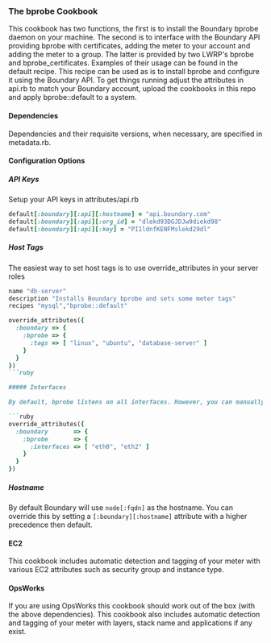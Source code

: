 ### The bprobe Cookbook

This cookbook has two functions, the first is to install the Boundary bprobe daemon on your machine. The second is to interface with the Boundary API providing bprobe with certificates, adding the meter to your account and adding the meter to a group. The latter is provided by two LWRP's bprobe and bprobe_certificates. Examples of their usage can be found in the default recipe. This recipe can be used as is to install bprobe and configure it using the Boundary API. To get things running adjust the attributes in api.rb to match your Boundary account, upload the cookbooks in this repo and apply bprobe::default to a system.

#### Dependencies

Dependencies and their requisite versions, when necessary, are specified in metadata.rb.

#### Configuration Options

##### API Keys

Setup your API keys in attributes/api.rb

```ruby
default[:boundary][:api][:hostname] = "api.boundary.com"
default[:boundary][:api][:org_id] = "dlekd93DGJDJw9diekd98"
default[:boundary][:api][:key] = "PI1ldnfKENFMslekd29dl"
```

##### Host Tags

The easiest way to set host tags is to use override_attributes in your server roles

```ruby
name "db-server"
description "Installs Boundary bprobe and sets some meter tags"
recipes "mysql","bprobe::default"

override_attributes({
  :boundary => {
    :bprobe => {
      :tags => [ "linux", "ubuntu", "database-server" ]
    }
  }
})
```ruby

##### Interfaces

By default, bprobe listens on all interfaces. However, you can manually specify the interfaces you wish to monitor.

```ruby
override_attributes({
  :boundary       => {
    :bprobe       => {
      :interfaces => [ "eth0", "eth2" ]
    }
  }
})
```

##### Hostname

By default Boundary will use `node[:fqdn]` as the hostname. You can override this by setting a `[:boundary][:hostname]` attribute with a higher precedence then default.

#### EC2

This cookbook includes automatic detection and tagging of your meter with various EC2 attributes such as security group and instance type.

#### OpsWorks

If you are using OpsWorks this cookbook should work out of the box (with the above dependencies). This cookbook also includes automatic detection and tagging of your meter with layers, stack name and applications if any exist.

